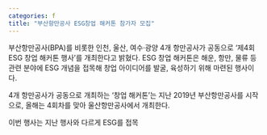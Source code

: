 ```yaml
---
categories: f
title: "부산항만공사 ESG창업 해커톤 참가자 모집"
---
```







부산항만공사(BPA)를 비롯한 인천, 울산, 여수&middot;광양 4개 항만공사가 공동으로 &lsquo;제4회 ESG 창업 해커톤 행사&rsquo;를 개최한다고 밝혔다. ESG 창업 해커톤은 해운, 항만, 물류 등 관련 분야에 ESG 개념을 접목해 창업 아이디어를 발굴, 육성하기 위해 마련된 행사이다.

4개 항만공사가 공동으로&nbsp;개최하는 &lsquo;창업 해커톤&rsquo;는 지난 2019년 부산항만공사를 시작으로, 올해는 4회차를 맞아 울산항만공사에서 개최한다.

이번 행사는 지난 행사와 다르게 ESG를 접목